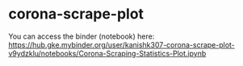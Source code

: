 # corona-scrape-plot
 
You can access the binder (notebook) here:
https://hub.gke.mybinder.org/user/kanishk307-corona-scrape-plot-v9ydzklu/notebooks/Corona-Scraping-Statistics-Plot.ipynb
